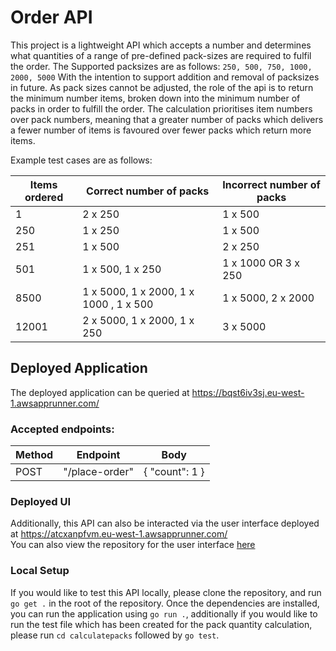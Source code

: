 # Order API

This project is a lightweight API which accepts a number and determines what quantities of a range of pre-defined pack-sizes are required to fulfil the order.
The Supported packsizes are as follows:
`250, 500, 750, 1000, 2000, 5000`
With the intention to support addition and removal of packsizes in future.
As pack sizes cannot be adjusted, the role of the api is to return the minimum number items, broken down into the minimum number of packs in order to fulfill the order.
The calculation prioritises item numbers over pack numbers, meaning that a greater number of packs which delivers a fewer number of items is favoured over fewer packs which return more items.

Example test cases are as follows:

| Items ordered | Correct number of packs                | Incorrect number of packs |
| ------------- | -------------------------------------- | ------------------------- |
| 1             | 2 x 250                                | 1 x 500                   |
| 250           | 1 x 250                                | 1 x 500                   |
| 251           | 1 x 500                                | 2 x 250                   |
| 501           | 1 x 500, 1 x 250                       | 1 x 1000 OR 3 x 250       |
| 8500          | 1 x 5000, 1 x 2000, 1 x 1000 , 1 x 500 | 1 x 5000, 2 x 2000        |
| 12001         | 2 x 5000, 1 x 2000, 1 x 250            | 3 x 5000                  |

## Deployed Application

The deployed application can be queried at <a href="https://bqst6iv3sj.eu-west-1.awsapprunner.com/">https://bqst6iv3sj.eu-west-1.awsapprunner.com/</a>

### Accepted endpoints:

| Method | Endpoint       | Body           |
| ------ | -------------- | -------------- |
| POST   | "/place-order" | { "count": 1 } |

### Deployed UI

Additionally, this API can also be interacted via the user interface deployed at <a href="https://atcxanpfvm.eu-west-1.awsapprunner.com/">https://atcxanpfvm.eu-west-1.awsapprunner.com/</a>
<br>
You can also view the repository for the user interface <a href="https://github.com/laurawalters1/order-api-ui">here</a>

### Local Setup

If you would like to test this API locally, please clone the repository, and run `go get .` in the root of the repository. Once the dependencies are installed, you can run the application using `go run .`, additionally if you would like to run the test file which has been created for the pack quantity calculation, please run `cd calculatepacks` followed by `go test`.
